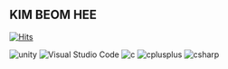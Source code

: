 ## KIM BEOM HEE

[![Hits](https://hits.seeyoufarm.com/api/count/incr/badge.svg?url=https%3A%2F%2Fgithub.com%2Fbeooom&count_bg=%2379C83D&title_bg=%23555555&icon=&icon_color=%23E7E7E7&title=hits&edge_flat=false)](https://hits.seeyoufarm.com)

![unity](https://img.shields.io/badge/Eclipse%20IDE-2C2255.svg?&style=for-the-badge&logo=Eclipse%20IDE&logoColor=white)
![Visual Studio Code](https://img.shields.io/badge/Visual%20Studio%20Code-007ACC.svg?&style=for-the-badge&logo=Visual%20Studio%20Code&logoColor=white)
![c](https://img.shields.io/badge/c%#A8B9CC&style=for-the-badge&logo=c%20Studio&logoColor=white)
![cplusplus](https://img.shields.io/badge/Android%20Studio-3DDC84.svg?&style=for-the-badge&logo=cplusplus%20Studio&logoColor=white)
![csharp](https://img.shields.io/badge/Android%20Studio-3DDC84.svg?&style=for-the-badge&logo=csharp%20Studio&logoColor=white)

<!--
**beooom/beooom** is a ✨ _special_ ✨ repository because its `README.md` (this file) appears on your GitHub profile.

Here are some ideas to get you started:

- 🔭 I’m currently working on ...
- 🌱 I’m currently learning ...
- 👯 I’m looking to collaborate on ...
- 🤔 I’m looking for help with ...
- 💬 Ask me about ...
- 📫 How to reach me: ...
- 😄 Pronouns: ...
- ⚡ Fun fact: ...
-->
